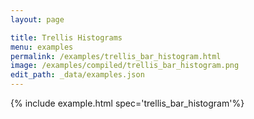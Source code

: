 ```yaml
---
layout: page

title: Trellis Histograms
menu: examples
permalink: /examples/trellis_bar_histogram.html
image: /examples/compiled/trellis_bar_histogram.png
edit_path: _data/examples.json
---
```




{% include example.html spec='trellis_bar_histogram'%}
